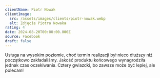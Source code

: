 ```yaml
---
clientName: Piotr Nowak
clientImage:
  src: /assets/images/clients/piotr-nowak.webp
  alt: Zdjęcie Piotra Nowaka
rating: 4
date: 2024-08-20T00:00:00.000Z
source: Facebook
draft: false
---
```


Usługa na wysokim poziomie, choć termin realizacji był nieco dłuższy niż początkowo zakładaliśmy. Jakość produktu końcowego wynagrodziła jednak czas oczekiwania. Cztery gwiazdki, bo zawsze może być lepiej, ale polecam!
